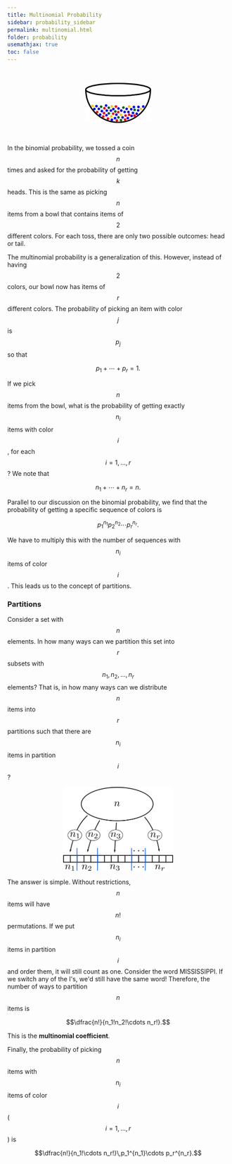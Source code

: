 ```yaml
---
title: Multinomial Probability
sidebar: probability_sidebar
permalink: multinomial.html
folder: probability
usemathjax: true
toc: false
---
```

<br>

<p align="center">
  <img src="images/prob/bowl2.png" style="width:150px;height:auto;"/>
</p>

<br>

In the binomial probability, we tossed a coin $$n$$ times and asked for the probability of getting $$k$$ heads. This is the same as picking $$n$$ items from a bowl that contains items of $$2$$ different colors. For each toss, there are only two possible outcomes: head or tail.

The multinomial probability is a generalization of this. However, instead of having $$2$$ colors, our bowl now has items of $$r$$ different colors. The probability of picking an item with color $$j$$ is $$p_j$$ so that

$$p_1+\cdots+p_r=1.$$

If we pick $$n$$ items from the bowl, what is the probability of getting exactly $$n_i$$ items with color $$i$$, for each $$i=1,\ldots,r$$? We note that

$$n_1+\cdots+n_r=n.$$

Parallel to our discussion on the binomial probability, we find that the probability of getting a specific sequence of colors is

$$p_1^{n_1}p_2^{n_2}\cdots p_r^{n_r}.$$

We have to multiply this with the number of sequences with $$n_i$$ items of color $$i$$. This leads us to the concept of partitions.

### Partitions

Consider a set with $$n$$ elements. In how many ways can we partition this set into $$r$$ subsets with $$n_1,n_2,\ldots,n_r$$ elements? That is, in how many ways can we distribute $$n$$ items into $$r$$ partitions such that there are $$n_i$$ items in partition $$i$$?

<p align="center">
  <img src="images/prob/partition.png" style="width:250px;height:auto;"/>
</p>

The answer is simple. Without restrictions, $$n$$ items will have $$n!$$ permutations. If we put $$n_i$$ items in partition $$i$$ and order them, it will still count as one. Consider the word MISSISSIPPI. If we switch any of the I's, we'd still have the same word! Therefore, the number of ways to partition $$n$$ items is

$$\dfrac{n!}{n_1!n_2!\cdots n_r!}.$$

This is the **multinomial coefficient**.

Finally, the probability of picking $$n$$ items with $$n_i$$ items of color $$i$$ ($$i=1,\ldots,r$$) is

$$\dfrac{n!}{n_1!\cdots n_r!}\,p_1^{n_1}\cdots p_r^{n_r}.$$

